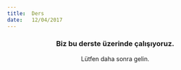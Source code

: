 ```yaml
---
title:  Ders
date:   12/04/2017
---
```


### <center>Biz bu derste üzerinde çalışıyoruz.</center>
<center>Lütfen daha sonra gelin.</center>